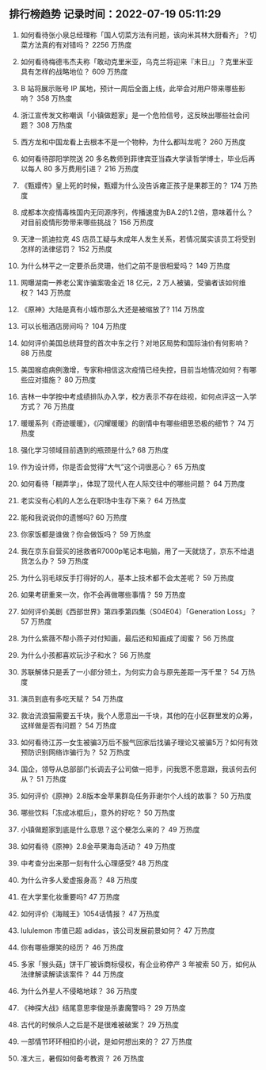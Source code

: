 
## 排行榜趋势 记录时间：2022-07-19 05:11:29
  
  1. 如何看待张小泉总经理称「国人切菜方法有问题，该向米其林大厨看齐」？切菜方法真的有对错吗？ 2256 万热度
    
  2. 如何看待梅德韦杰夫称「敢动克里米亚，乌克兰将迎来『末日』」？克里米亚具有怎样的战略地位？ 609 万热度
    
  3. B 站将展示账号 IP 属地，预计一周后全面上线，此举会对用户带来哪些影响？ 358 万热度
    
  4. 浙江宣传发文称嘲讽「小镇做题家」是一个危险信号，这反映出哪些社会问题？ 308 万热度
    
  5. 西方龙和中国龙看上去根本不是一个物种，为什么都叫龙呢？ 260 万热度
    
  6. 如何看待邵阳学院送 20 多名教师到菲律宾亚当森大学读哲学博士，毕业后再以每人 80 多万费用引进？ 216 万热度
    
  7. 《甄嬛传》皇上死的时候，甄嬛为什么没告诉雍正孩子是果郡王的？ 174 万热度
    
  8. 成都本次疫情毒株国内无同源序列，传播速度为BA.2的1.2倍，意味着什么？对目前疫情形势带来哪些挑战？ 156 万热度
    
  9. 天津一凯迪拉克 4S 店员工疑与未成年人发生关系，若情况属实该员工将受到怎样的法律惩罚？ 152 万热度
    
  10. 为什么林平之一定要杀岳灵珊，他们之前不是很相爱吗？ 149 万热度
    
  11. 网曝湖南一养老公寓诈骗案吸金近 18 亿元，2 万人被骗，受骗者该如何维权？ 143 万热度
    
  12. 《原神》大陆是真有小城市那么大还是被缩放了? 114 万热度
    
  13. 可以长租酒店房间吗？ 104 万热度
    
  14. 如何评价美国总统拜登的首次中东之行？对地区局势和国际油价有何影响？ 88 万热度
    
  15. 美国猴痘病例激增，专家称相信这次疫情已经失控，目前当地情况如何？有哪些应对措施？ 80 万热度
    
  16. 吉林一中学按中考成绩排队办入学，校方表示不存在歧视，如何点评这一入学方式？ 76 万热度
    
  17. 暖暖系列《奇迹暖暖》，《闪耀暖暖》的剧情中有哪些细思恐极的细节？ 74 万热度
    
  18. 强化学习领域目前遇到的瓶颈是什么? 68 万热度
    
  19. 作为设计师，你是否会觉得“大气”这个词很恶心？ 65 万热度
    
  20. 如何看待「糊弄学」，体现了现代人在人际交往中的哪些问题？ 64 万热度
    
  21. 老实没有心机的人怎么在职场中生存下来？ 64 万热度
    
  22. 能和我说说你的遗憾吗? 60 万热度
    
  23. 你家饭都是谁做？你会做饭吗？ 59 万热度
    
  24. 我在京东自营买的拯救者R7000p笔记本电脑，用了一天就烧了，京东不给退货怎么办？ 59 万热度
    
  25. 为什么羽毛球反手打得好的人，基本上技术都不会太差呢？ 59 万热度
    
  26. 如果考研重来一次，你不会再做哪些事情？ 59 万热度
    
  27. 如何评价美剧《西部世界》第四季第四集（S04E04）「Generation Loss」？ 57 万热度
    
  28. 为什么紫薇不帮小燕子对付知画，最后还和知画成了闺蜜？ 56 万热度
    
  29. 为什么小孩都喜欢玩沙子和水？ 56 万热度
    
  30. 苏联解体只是丢了一小部分领土，为何实力会与原先差距一泻千里？ 54 万热度
    
  31. 演员到底有多吃天赋？ 54 万热度
    
  32. 救治流浪猫需要五千块，我个人愿意出一千块，其他的在小区群里发的众筹，这样做是否有问题？ 54 万热度
    
  33. 如何看待江苏一女生被骗3万后不服气回家后找骗子理论又被骗5万？如何有效预防识别网络诈骗行为？ 52 万热度
    
  34. 国企，领导从总部部门长调去子公司做一把手，问我愿不愿意跟，我该何去何从？ 51 万热度
    
  35. 如何评价《原神》2.8版本金苹果群岛任务菲谢尔个人线的故事？ 50 万热度
    
  36. 哪些饮料「冻成冰棍后」，意外的好吃？ 50 万热度
    
  37. 小镇做题家到底是什么意思？这个梗怎么来的？ 49 万热度
    
  38. 如何看待《原神》2.8金苹果海岛活动？ 49 万热度
    
  39. 中考查分出来那一刻有什么心理感受? 48 万热度
    
  40. 为什么许多人爱虚报身高？ 48 万热度
    
  41. 在大学里化妆重要吗? 47 万热度
    
  42. 如何评价《海贼王》1054话情报？ 47 万热度
    
  43. lululemon 市值已超 adidas，该公司发展前景如何？ 47 万热度
    
  44. 你有哪些爆笑的经历？ 46 万热度
    
  45. 多家「猴头菇」饼干厂被诉商标侵权，有企业称停产 3 年被索 50 万，如何从法律解读解读该案件？ 44 万热度
    
  46. 为什么外星人不侵略地球？ 36 万热度
    
  47. 《神探大战》结尾意思李俊是杀妻魔警吗？ 29 万热度
    
  48. 古代的时候杀人之后是不是很难被破案？ 29 万热度
    
  49. 一部情节环环相扣的小说，是如何想出来的？ 27 万热度
    
  50. 准大三，暑假如何备考教资？ 26 万热度
    